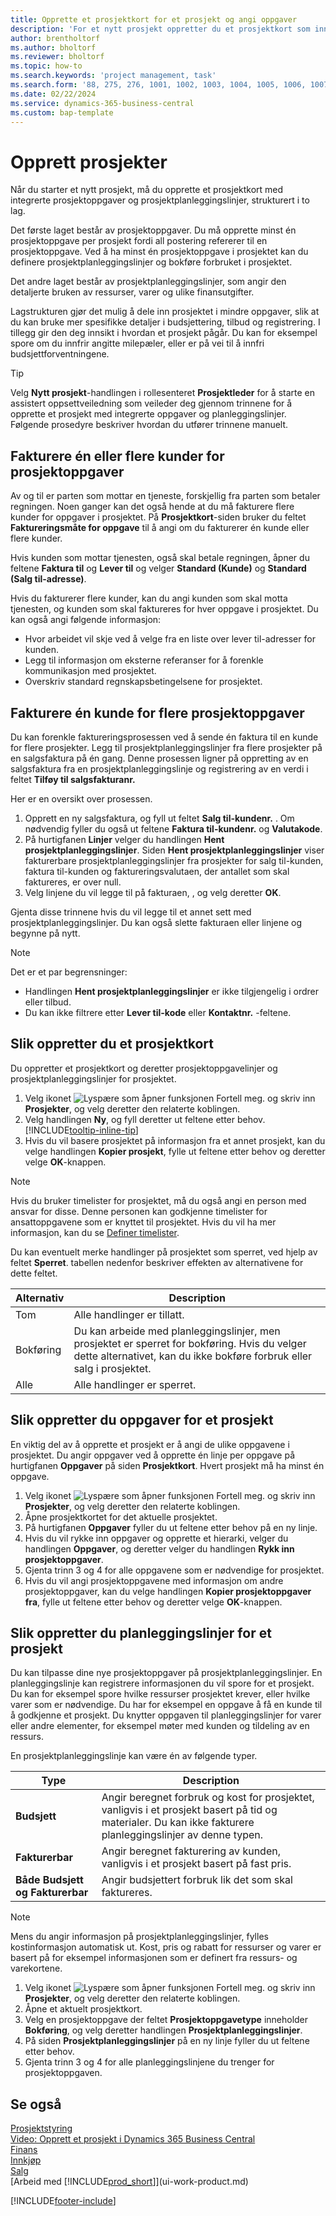 ```yaml
---
title: Opprette et prosjektkort for et prosjekt og angi oppgaver
description: 'For et nytt prosjekt oppretter du et prosjektkort som inneholder prosjektoppgaver og planleggingslinjer, slik at det blir enklere å administrere fremdrift og budsjett.'
author: brentholtorf
ms.author: bholtorf
ms.reviewer: bholtorf
ms.topic: how-to
ms.search.keywords: 'project management, task'
ms.search.form: '88, 275, 276, 1001, 1002, 1003, 1004, 1005, 1006, 1007, 1020'
ms.date: 02/22/2024
ms.service: dynamics-365-business-central
ms.custom: bap-template
---
```

# Opprett prosjekter

Når du starter et nytt prosjekt, må du opprette et prosjektkort med integrerte prosjektoppgaver og prosjektplanleggingslinjer, strukturert i to lag.  

Det første laget består av prosjektoppgaver. Du må opprette minst én prosjektoppgave per prosjekt fordi all postering refererer til en prosjektoppgave. Ved å ha minst én prosjektoppgave i prosjektet kan du definere prosjektplanleggingslinjer og bokføre forbruket i prosjektet.

Det andre laget består av prosjektplanleggingslinjer, som angir den detaljerte bruken av ressurser, varer og ulike finansutgifter.

Lagstrukturen gjør det mulig å dele inn prosjektet i mindre oppgaver, slik at du kan bruke mer spesifikke detaljer i budsjettering, tilbud og registrering. I tillegg gir den deg innsikt i hvordan et prosjekt pågår. Du kan for eksempel spore om du innfrir angitte milepæler, eller er på vei til å innfri budsjettforventningene.

> [!TIP]
> Velg **Nytt prosjekt**-handlingen i rollesenteret **Prosjektleder** for å starte en assistert oppsettveiledning som veileder deg gjennom trinnene for å opprette et prosjekt med integrerte oppgaver og planleggingslinjer. Følgende prosedyre beskriver hvordan du utfører trinnene manuelt. <!-- For an example of how to create a project manually, go to [Video: How to create a project in Dynamics 365 Business Central](https://www.youtube.com/watch?v=VqaPWr7BWmw).-->

## Fakturere én eller flere kunder for prosjektoppgaver

Av og til er parten som mottar en tjeneste, forskjellig fra parten som betaler regningen. Noen ganger kan det også hende at du må fakturere flere kunder for oppgaver i prosjektet. På **Prosjektkort**-siden bruker du feltet **Faktureringsmåte for oppgave** til å angi om du fakturerer én kunde eller flere kunder.

Hvis kunden som mottar tjenesten, også skal betale regningen, åpner du feltene **Faktura til** og **Lever til** og velger **Standard (Kunde)** og **Standard (Salg til-adresse)**.

Hvis du fakturerer flere kunder, kan du angi kunden som skal motta tjenesten, og kunden som skal faktureres for hver oppgave i prosjektet. Du kan også angi følgende informasjon:

* Hvor arbeidet vil skje ved å velge fra en liste over lever til-adresser for kunden.
* Legg til informasjon om eksterne referanser for å forenkle kommunikasjon med prosjektet.
* Overskriv standard regnskapsbetingelsene for prosjektet.

## Fakturere én kunde for flere prosjektoppgaver

Du kan forenkle faktureringsprosessen ved å sende én faktura til en kunde for flere prosjekter. Legg til prosjektplanleggingslinjer fra flere prosjekter på en salgsfaktura på én gang. Denne prosessen ligner på oppretting av en salgsfaktura fra en prosjektplanleggingslinje og registrering av en verdi i feltet **Tilføy til salgsfakturanr.**

Her er en oversikt over prosessen.

1. Opprett en ny salgsfaktura, og fyll ut feltet **Salg til-kundenr.** . Om nødvendig fyller du også ut feltene **Faktura til-kundenr.** og **Valutakode**.
2. På hurtigfanen **Linjer** velger du handlingen **Hent prosjektplanleggingslinjer**. Siden **Hent prosjektplanleggingslinjer** viser fakturerbare prosjektplanleggingslinjer fra prosjekter for salg til-kunden, faktura til-kunden og faktureringsvalutaen, der antallet som skal faktureres, er over null. 
3. Velg linjene du vil legge til på fakturaen, , og velg deretter **OK**.

Gjenta disse trinnene hvis du vil legge til et annet sett med prosjektplanleggingslinjer. Du kan også slette fakturaen eller linjene og begynne på nytt.

> [!NOTE]
> Det er et par begrensninger:
>
> * Handlingen **Hent prosjektplanleggingslinjer** er ikke tilgjengelig i ordrer eller tilbud.
> * Du kan ikke filtrere etter **Lever til-kode** eller **Kontaktnr.** -feltene.

## Slik oppretter du et prosjektkort

Du oppretter et prosjektkort og deretter prosjektoppgavelinjer og prosjektplanleggingslinjer for prosjektet.

1. Velg ikonet ![Lyspære som åpner funksjonen Fortell meg.](media/ui-search/search_small.png "Fortell hva du vil gjøre") og skriv inn **Prosjekter**, og velg deretter den relaterte koblingen.  
2. Velg handlingen **Ny**, og fyll deretter ut feltene etter behov. [!INCLUDE[tooltip-inline-tip](includes/tooltip-inline-tip_md.md)]
3. Hvis du vil basere prosjektet på informasjon fra et annet prosjekt, kan du velge handlingen **Kopier prosjekt**, fylle ut feltene etter behov og deretter velge **OK**-knappen.

> [!NOTE]  
> Hvis du bruker timelister for prosjektet, må du også angi en person med ansvar for disse. Denne personen kan godkjenne timelister for ansattoppgavene som er knyttet til prosjektet. Hvis du vil ha mer informasjon, kan du se [Definer timelister](projects-how-setup-time-sheets.md).

Du kan eventuelt merke handlinger på prosjektet som sperret, ved hjelp av feltet **Sperret**. tabellen nedenfor beskriver effekten av alternativene for dette feltet.

|Alternativ  |Description  |
|---------|---------|
|Tom |Alle handlinger er tillatt.|
|Bokføring    |Du kan arbeide med planleggingslinjer, men prosjektet er sperret for bokføring. Hvis du velger dette alternativet, kan du ikke bokføre forbruk eller salg i prosjektet.|
|Alle  |Alle handlinger er sperret.|

## Slik oppretter du oppgaver for et prosjekt

En viktig del av å opprette et prosjekt er å angi de ulike oppgavene i prosjektet. Du angir oppgaver ved å opprette én linje per oppgave på hurtigfanen **Oppgaver** på siden **Prosjektkort**. Hvert prosjekt må ha minst én oppgave.

1. Velg ikonet ![Lyspære som åpner funksjonen Fortell meg.](media/ui-search/search_small.png "Fortell hva du vil gjøre") og skriv inn **Prosjekter**, og velg deretter den relaterte koblingen.
2. Åpne prosjektkortet for det aktuelle prosjektet.
3. På hurtigfanen **Oppgaver** fyller du ut feltene etter behov på en ny linje.
4. Hvis du vil rykke inn oppgaver og opprette et hierarki, velger du handlingen **Oppgaver**, og deretter velger du handlingen **Rykk inn prosjektoppgaver**.
5. Gjenta trinn 3 og 4 for alle oppgavene som er nødvendige for prosjektet.
6. Hvis du vil angi prosjektoppgavene med informasjon om andre prosjektoppgaver, kan du velge handlingen **Kopier prosjektoppgaver fra**, fylle ut feltene etter behov og deretter velge **OK**-knappen.

## Slik oppretter du planleggingslinjer for et prosjekt

Du kan tilpasse dine nye prosjektoppgaver på prosjektplanleggingslinjer. En planleggingslinje kan registrere informasjonen du vil spore for et prosjekt. Du kan for eksempel spore hvilke ressurser prosjektet krever, eller hvilke varer som er nødvendige. Du har for eksempel en oppgave å få en kunde til å godkjenne et prosjekt. Du knytter oppgaven til planleggingslinjer for varer eller andre elementer, for eksempel møter med kunden og tildeling av en ressurs.  

En prosjektplanleggingslinje kan være én av følgende typer.  

| Type | Description |
| --- | --- |
| **Budsjett** |Angir beregnet forbruk og kost for prosjektet, vanligvis i et prosjekt basert på tid og materialer. Du kan ikke fakturere planleggingslinjer av denne typen. |
| **Fakturerbar** |Angir beregnet fakturering av kunden, vanligvis i et prosjekt basert på fast pris. |
| **Både Budsjett og Fakturerbar** |Angir budsjettert forbruk lik det som skal faktureres. |

> [!NOTE]
> Mens du angir informasjon på prosjektplanleggingslinjer, fylles kostinformasjon automatisk ut. Kost, pris og rabatt for ressurser og varer er basert på for eksempel informasjonen som er definert fra ressurs- og varekortene.

1. Velg ikonet ![Lyspære som åpner funksjonen Fortell meg.](media/ui-search/search_small.png "Fortell hva du vil gjøre") og skriv inn **Prosjekter**, og velg deretter den relaterte koblingen.
2. Åpne et aktuelt prosjektkort.
3. Velg en prosjektoppgave der feltet **Prosjektoppgavetype** inneholder **Bokføring**, og velg deretter handlingen **Prosjektplanleggingslinjer**.  
4. På siden **Prosjektplanleggingslinjer** på en ny linje fyller du ut feltene etter behov.
5. Gjenta trinn 3 og 4 for alle planleggingslinjene du trenger for prosjektoppgaven.

## Se også

[Prosjektstyring](projects-manage-projects.md)  
[Video: Opprett et prosjekt i Dynamics 365 Business Central](https://www.youtube.com/watch?v=VqaPWr7BWmw)  
[Finans](finance.md)  
[Innkjøp](purchasing-manage-purchasing.md)  
[Salg](sales-manage-sales.md)  
[Arbeid med [!INCLUDE[prod_short](includes/prod_short.md)]](ui-work-product.md)  

[!INCLUDE[footer-include](includes/footer-banner.md)]
